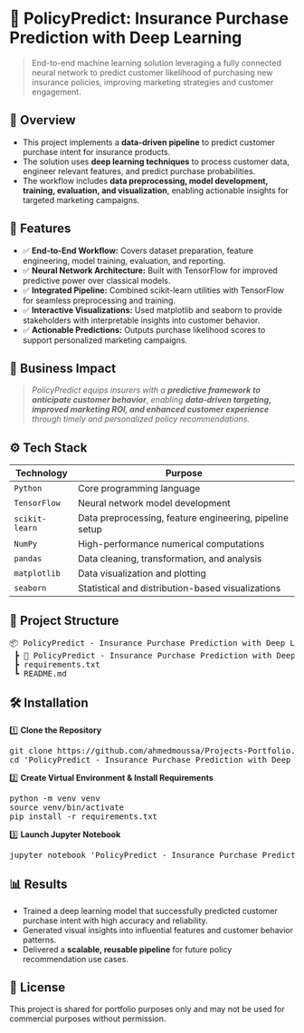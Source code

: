 # 📌 PolicyPredict: Insurance Purchase Prediction with Deep Learning
> End-to-end machine learning solution leveraging a fully connected neural network to predict customer likelihood of purchasing new insurance policies, improving marketing strategies and customer engagement.


## 📖 Overview
- This project implements a **data-driven pipeline** to predict customer purchase intent for insurance products.
- The solution uses **deep learning techniques** to process customer data, engineer relevant features, and predict purchase probabilities.
- The workflow includes **data preprocessing, model development, training, evaluation, and visualization**, enabling actionable insights for targeted marketing campaigns.


## 🚀 Features
- ✅ **End-to-End Workflow:** Covers dataset preparation, feature engineering, model training, evaluation, and reporting.
- ✅ **Neural Network Architecture:** Built with TensorFlow for improved predictive power over classical models.
- ✅ **Integrated Pipeline:** Combined scikit-learn utilities with TensorFlow for seamless preprocessing and training.
- ✅ **Interactive Visualizations:** Used matplotlib and seaborn to provide stakeholders with interpretable insights into customer behavior.
- ✅ **Actionable Predictions:** Outputs purchase likelihood scores to support personalized marketing campaigns.


## 🏢 Business Impact
   > *PolicyPredict equips insurers with a **predictive framework to anticipate customer behavior**, enabling **data-driven targeting, improved marketing ROI, and enhanced customer experience** through timely and personalized policy recommendations.*


## ⚙️ Tech Stack
| Technology     | Purpose                                                 |
| -------------- | ------------------------------------------------------- |
| `Python`       | Core programming language                               |
| `TensorFlow`   | Neural network model development                        |
| `scikit-learn` | Data preprocessing, feature engineering, pipeline setup |
| `NumPy`        | High-performance numerical computations                 |
| `pandas`       | Data cleaning, transformation, and analysis             |
| `matplotlib`   | Data visualization and plotting                         |
| `seaborn`      | Statistical and distribution-based visualizations       |


## 📂 Project Structure
<pre>
📦 PolicyPredict - Insurance Purchase Prediction with Deep Learning
 ┣ 📜 PolicyPredict - Insurance Purchase Prediction with Deep Learning.ipynb    # Main notebook (data preprocessing, model training, evaluation)
 ┣ requirements.txt
 ┗ README.md
</pre>


## 🛠️ Installation
1️⃣ **Clone the Repository**
<pre>
git clone https://github.com/ahmedmoussa/Projects-Portfolio.git
cd 'PolicyPredict - Insurance Purchase Prediction with Deep Learning'
</pre>

2️⃣ **Create Virtual Environment & Install Requirements**
<pre>
python -m venv venv
source venv/bin/activate
pip install -r requirements.txt
</pre>

3️⃣ **Launch Jupyter Notebook**
<pre>
jupyter notebook 'PolicyPredict - Insurance Purchase Prediction with Deep Learning.ipynb'
</pre>


## 📊 Results
- Trained a deep learning model that successfully predicted customer purchase intent with high accuracy and reliability.
- Generated visual insights into influential features and customer behavior patterns.
- Delivered a **scalable, reusable pipeline** for future policy recommendation use cases.


## 📝 License
This project is shared for portfolio purposes only and may not be used for commercial purposes without permission.